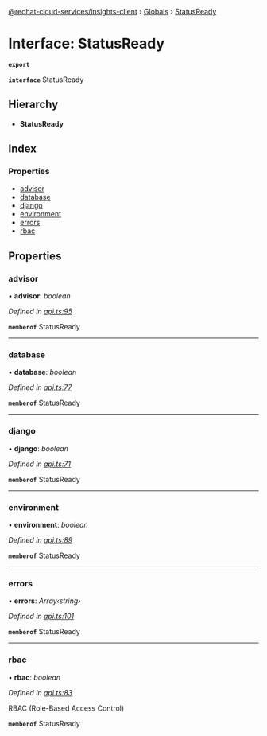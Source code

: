 [@redhat-cloud-services/insights-client](../README.md) › [Globals](../globals.md) › [StatusReady](statusready.md)

# Interface: StatusReady

**`export`** 

**`interface`** StatusReady

## Hierarchy

* **StatusReady**

## Index

### Properties

* [advisor](statusready.md#advisor)
* [database](statusready.md#database)
* [django](statusready.md#django)
* [environment](statusready.md#environment)
* [errors](statusready.md#errors)
* [rbac](statusready.md#rbac)

## Properties

###  advisor

• **advisor**: *boolean*

*Defined in [api.ts:95](https://github.com/RedHatInsights/javascript-clients.gi/blob/master/packages/insights/api.ts#L95)*

**`memberof`** StatusReady

___

###  database

• **database**: *boolean*

*Defined in [api.ts:77](https://github.com/RedHatInsights/javascript-clients.gi/blob/master/packages/insights/api.ts#L77)*

**`memberof`** StatusReady

___

###  django

• **django**: *boolean*

*Defined in [api.ts:71](https://github.com/RedHatInsights/javascript-clients.gi/blob/master/packages/insights/api.ts#L71)*

**`memberof`** StatusReady

___

###  environment

• **environment**: *boolean*

*Defined in [api.ts:89](https://github.com/RedHatInsights/javascript-clients.gi/blob/master/packages/insights/api.ts#L89)*

**`memberof`** StatusReady

___

###  errors

• **errors**: *Array‹string›*

*Defined in [api.ts:101](https://github.com/RedHatInsights/javascript-clients.gi/blob/master/packages/insights/api.ts#L101)*

**`memberof`** StatusReady

___

###  rbac

• **rbac**: *boolean*

*Defined in [api.ts:83](https://github.com/RedHatInsights/javascript-clients.gi/blob/master/packages/insights/api.ts#L83)*

RBAC (Role-Based Access Control)

**`memberof`** StatusReady
